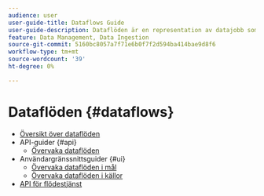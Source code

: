 ```yaml
---
audience: user
user-guide-title: Dataflows Guide
user-guide-description: Dataflöden är en representation av datajobb som flyttar data mellan plattformar.
feature: Data Management, Data Ingestion
source-git-commit: 5160bc8057a7f71e6b0f7f2d594ba414bae9d8f6
workflow-type: tm+mt
source-wordcount: '39'
ht-degree: 0%

---
```



# Dataflöden {#dataflows}

- [Översikt över dataflöden](./home.md)
- API-guider {#api}
   - [Övervaka dataflöden](./api/monitor.md)
- Användargränssnittsguider {#ui}
   - [Övervaka dataflöden i mål](./ui/monitor-destinations.md)
   - [Övervaka dataflöden i källor](./ui/monitor-sources.md)
- [API för flödestjänst](https://www.adobe.io/experience-platform-apis/references/flow-service/)